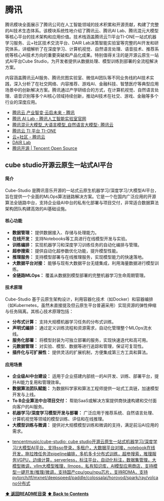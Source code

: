 # 腾讯

腾讯模块全面展示了腾讯公司在人工智能领域的技术积累和开源贡献，构建了完整的AI技术生态体系。该模块系统性地介绍了腾讯云、腾讯AI Lab、腾讯混元大模型等核心平台的技术架构和应用价值。技术栈涵盖腾讯云TI平台TI-ONE一站式机器学习服务、云+社区技术交流平台、DAIR Lab决策智能实验室等完整的AI开发和研究体系，详细解析了在深度学习、计算机视觉、自然语言处理、语音技术、推荐系统等核心AI技术方向的重要突破和产品化成果。特别值得关注的是开源云原生一站式AI平台Cube Studio，为开发者提供从数据处理、模型训练到部署的全流程解决方案。

内容涵盖腾讯云AI服务、腾讯优图实验室、微信AI团队等不同业务线的AI技术实践，深入分析了在社交网络、内容推荐、游戏AI、金融科技、智慧医疗等典型应用场景中的创新解决方案。腾讯通过产学研结合的方式，在计算机视觉、自然语言处理、语音识别等多个AI核心领域持续创新，推动AI技术在社交、游戏、金融等多个行业的深度应用。

- [腾讯云 产业智变·云启未来 - 腾讯](https://cloud.tencent.com/)
- [腾讯 AI Lab - 腾讯人工智能实验室官网](https://ai.tencent.com/ailab/zh/index/?ref=openi.cn)
- [腾讯混元大模型_大语言模型_自然语言大模型- 腾讯云](https://cloud.tencent.com/product/hunyuan?ref=openi.cn)
- [腾讯云 TI 平台 TI-ONE](https://cloud.tencent.com/product/tione?fromSource=gwzcw.3893386.3893386.3893386&utm_medium=CPC&utm_id=gwzcw.3893386.3893386.3893386)
- [云+社区 - 腾讯云](https://cloud.tencent.com/developer)
- [DAIR Lab](https://github.com/PKU-DAIR)
- [腾讯开源 | Tencent Open Source](https://opensource.tencent.com/)


## cube studio开源云原生一站式AI平台

#### 简介
Cube-Studio 是腾讯音乐开源的一站式云原生机器学习/深度学习/大模型AI平台，旨在提供一个全面的MLOps算法链路解决方案。它是一个在国内广泛应用的开源算法全链路中台，支持企业级AI中台的私有化部署与项目交付，非常适合数据算法架构团队构建高效的AI基础设施。

#### 核心功能
*   **数据管理：** 提供数据接入、存储与处理能力。
*   **在线开发：** 支持Notebooks等工具进行在线模型开发与实验。
*   **训练编排：** 实现机器学习和深度学习训练任务的自动化编排与管理。
*   **超参搜索：** 提供自动化超参数优化功能，提升模型性能。
*   **推理服务：** 支持模型部署与在线推理服务，实现模型能力的快速落地。
*   **大数据平台对接：** 能够与现有大数据平台无缝集成，利用海量数据进行模型训练。
*   **全链路MLOps：** 覆盖从数据到模型部署的完整机器学习生命周期管理。

#### 技术原理
Cube-Studio 基于云原生架构设计，利用容器化技术（如Docker）和容器编排（如Kubernetes，虽然未直接提及但云原生平台普遍采用）实现资源的弹性伸缩与任务隔离。其核心技术原理包括：
*   **分布式计算：** 支持大规模机器学习任务的分布式训练。
*   **声明式编排：** 通过定义训练流程和资源需求，自动化管理整个MLOps流水线。
*   **服务化部署：** 将模型封装为可独立部署的服务，实现快速迭代和高可用。
*   **元数据管理：** 对实验、模型、数据等进行追踪和管理，保证可复现性。
*   **插件化与可扩展性：** 提供灵活的扩展机制，方便集成第三方工具和算法。

#### 应用场景
*   **企业级AI中台建设：** 适用于企业搭建内部统一的AI开发、训练、部署平台，提升AI能力复用和管理效率。
*   **数据算法团队赋能：** 为数据科学家和算法工程师提供一站式工具链，加速模型开发与上线。
*   **To B企业算法中台项目交付：** 帮助SaaS或解决方案提供商快速构建和交付面向客户的AI服务。
*   **机器学习/深度学习模型开发与部署：** 广泛应用于推荐系统、自然语言处理、计算机视觉等领域的模型训练、评估和在线推理。
*   **大模型训练与微调：** 提供对大规模模型训练和微调的支持，满足前沿AI应用的需求。


- [tencentmusic/cube-studio: cube studio开源云原生一站式机器学习/深度学习/大模型AI平台，支持sso登录，多租户，大数据平台对接，notebook在线开发，拖拉拽任务流pipeline编排，多机多卡分布式训练，超参搜索，推理服务VGPU，边缘计算，serverless，标注平台，自动化标注，数据集管理，大模型微调，vllm大模型推理，llmops，私有知识库，AI模型应用商店，支持模型一键开发/推理/微调，支持国产cpu/gpu/npu芯片，支持RDMA，支持pytorch/tf/mxnet/deepspeed/paddle/colossalai/horovod/spark/ray/volcano分布式](https://github.com/tencentmusic/cube-studio)

**[⬆ 返回README目录](../README.md#目录)**
**[⬆ Back to Contents](../README-EN.md#contents)**